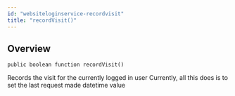 ```yaml
---
id: "websiteloginservice-recordvisit"
title: "recordVisit()"
---
```



## Overview




```luceescript
public boolean function recordVisit()
```

Records the visit for the currently logged in user
Currently, all this does is to set the last request made datetime value


